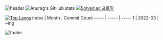 ![header](https://capsule-render.vercel.app/api?type=waving&color=auto&height=200&section=header&text=&fontSize=50)
![Anurag's GitHub stats](https://github-readme-stats.vercel.app/api?username=yujin37&theme=gruvbox_light&show_icons=true)
[![Solved.ac
프로필](http://mazassumnida.wtf/api/v2/generate_badge?boj=abby0616)](https://solved.ac/abby0616)

[![Top Langs](https://github-readme-stats.vercel.app/api/top-langs/?username=yujin37&layout=compact)](https://github.com/anuraghazra/github-readme-stats)
index | Month | Commit Count
----- | ----- | -----
1 | 2022-03 | ~ing

![footer](https://capsule-render.vercel.app/api?type=waving&color=auto&height=200&section=footer)
